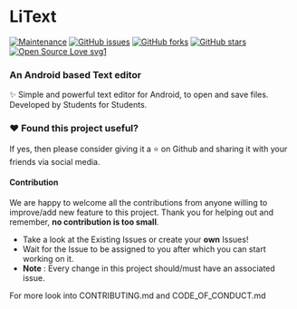 # LiText

[![Maintenance](https://img.shields.io/badge/Maintained%3F-yes-green.svg)](https://github.com/snehashis365/LiText/graphs/commit-activity) [![GitHub issues](https://img.shields.io/github/issues/snehashis365/LiText)](https://github.com/snehashis365/LiText/issues)
[![GitHub forks](https://img.shields.io/github/forks/snehashis365/LiText?style=social)](https://github.com/snehashis365/LiText/network) [![GitHub stars](https://img.shields.io/github/stars/snehashis365/LiText?style=social)](https://github.com/snehashis365/LiText/stargazers) [![Open Source Love svg1](https://badges.frapsoft.com/os/v1/open-source.svg?v=103)](https://github.com/ellerbrock/open-source-badges/)


### An Android based Text editor

:sparkles: Simple and powerful text editor for Android, to open and save files. Developed by Students for Students.


### :heart: Found this project useful?

If yes, then please consider giving it a :star: on Github and sharing it with your friends via social media.

#### Contribution

We are happy to welcome all the contributions from anyone willing to improve/add new feature to this project. Thank you for helping out and remember, **no contribution is too small**.

- Take a look at the Existing Issues or create your **own** Issues!
- Wait for the Issue to be assigned to you after which you can start working on it.
- **Note** : Every change in this project should/must have an associated issue. 

For more look into CONTRIBUTING.md and CODE_OF_CONDUCT.md
